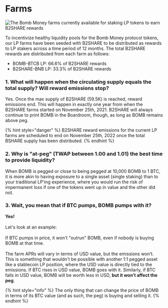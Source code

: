 # Farms

![The Bomb Money farms currently available for staking LP tokens to earn B2SHARE rewards](../.gitbook/assets/Farms.png)

To incentivize healthy liquidity pools for the Bomb Money protocol tokens, our LP farms have been seeded with B2SHARE to be distributed as rewards to LP stakers across a time period of 12 months. The total B2SHARE rewards are distributed from each farm as follows:

* BOMB-BTCB LP: 66.6% of B2SHARE rewards
* B2SHARE-BNB LP: 33.3% of B2SHARE rewards



### **1. What will happen when the circulating supply equals the total supply? Will reward emissions stop?**

Yes. Once the max supply of B2SHARE (59.5K) is reached, reward emissions end. This will happen in exactly one year from when the B2SHARE farms started on November 25th, 2021. B2SHARE will always continue to print BOMB in the Boardroom, though, as long as BOMB remains above peg.

{% hint style="danger" %}
B2SHARE reward emissions for the current LP farms are scheduled to end on November 25th, 2022 once the total BSHARE supply has been distributed.
{% endhint %}

### 2. Why is "at-peg" (TWAP between 1.00 and 1.01) the best time to provide liquidity?

When BOMB is pegged or close to being pegged at 10,000 BOMB to 1 BTC, it is more akin to having exposure to a single asset (single staking) than to your traditional LP'ing experience, where you would run the risk of impermanent loss if one of the tokens went up in value and the other did not.

### 3. Wait, you mean that if BTC pumps, BOMB pumps with it?

**Yes!**\
\
Let's look at an example:\
\
If BTC pumps in price, it won't "outrun" BOMB, even if nobody is buying BOMB at that time.\
\
The farm APRs will vary in terms of USD value, but the emissions won’t. This is something that wouldn't be possible with another 1:1 pegged asset like a stablecoin LP position, where the USD value is directly tied to the emissions. If BTC rises in USD value, BOMB goes with it. Similarly, if BTC falls in USD value, BOMB will be worth less in USD, **but it won’t affect the peg**.

{% hint style="info" %}
The only thing that can change the price of BOMB in terms of its BTC value (and as such, the peg) is buying and selling it.
{% endhint %}
